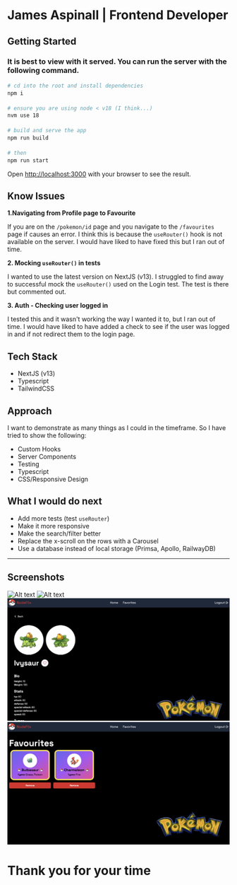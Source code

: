# James Aspinall | Frontend Developer

## Getting Started

### **It is best to view with it served. You can run the server with the following command.**

```bash
# cd into the root and install dependencies
npm i

# ensure you are using node < v18 (I think...)
nvm use 18

# build and serve the app
npm run build

# then
npm run start
```

Open [http://localhost:3000](http://localhost:3000) with your browser to see the result.

## Know Issues

**1.Navigating from Profile page to Favourite**

If you are on the `/pokemon/id` page and you navigate to the `/favourites` page if causes an error. I think this is because the `useRouter()` hook is not available on the server. I would have liked to have fixed this but I ran out of time.

**2. Mocking `useRouter()` in tests**

I wanted to use the latest version on NextJS (v13). I struggled to find away to successful mock the `useRouter()` used on the Login test. The test is there but commented out.

**3. Auth - Checking user logged in**

I tested this and it wasn't working the way I wanted it to, but I ran out of time. I would have liked to have added a check to see if the user was logged in and if not redirect them to the login page.

## Tech Stack

- NextJS (v13)
- Typescript
- TailwindCSS

## Approach

I want to demonstrate as many things as I could in the timeframe.
So I have tried to show the following:

- Custom Hooks
- Server Components
- Testing
- Typescript
- CSS/Responsive Design

## What I would do next

- Add more tests (test `useRouter`)
- Make it more responsive
- Make the search/filter better
- Replace the x-scroll on the rows with a Carousel
- Use a database instead of local storage (Primsa, Apollo, RailwayDB)

---

## Screenshots

![Alt text](./public/readme/1.png "Login")
![Alt text](./public/readme/2.png "Home")
![Alt text](./public/readme/3.png "Details")
![Alt text](./public/readme/4.png "Favorites")

# Thank you for your time
